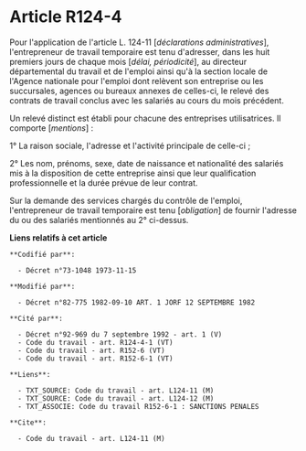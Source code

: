 # Article R124-4

Pour l'application de l'article L. 124-11 [*déclarations administratives*], l'entrepreneur de travail temporaire est tenu
d'adresser, dans les huit premiers jours de chaque mois [*délai, périodicité*], au directeur départemental du travail et de
l'emploi ainsi qu'à la section locale de l'Agence nationale pour l'emploi dont relèvent son entreprise ou les succursales,
agences ou bureaux annexes de celles-ci, le relevé des contrats de travail conclus avec les salariés au cours du mois
précédent.

Un relevé distinct est établi pour chacune des entreprises utilisatrices. Il comporte [*mentions*] :

1° La raison sociale, l'adresse et l'activité principale de celle-ci ;

2° Les nom, prénoms, sexe, date de naissance et nationalité des salariés mis à la disposition de cette entreprise ainsi que
leur qualification professionnelle et la durée prévue de leur contrat.

Sur la demande des services chargés du contrôle de l'emploi, l'entrepreneur de travail temporaire est tenu [*obligation*] de
fournir l'adresse du ou des salariés mentionnés au 2° ci-dessus.

**Liens relatifs à cet article**

	**Codifié par**:

	  - Décret n°73-1048 1973-11-15

	**Modifié par**:

	  - Décret n°82-775 1982-09-10 ART. 1 JORF 12 SEPTEMBRE 1982

	**Cité par**:

	  - Décret n°92-969 du 7 septembre 1992 - art. 1 (V)
	  - Code du travail - art. R124-4-1 (VT)
	  - Code du travail - art. R152-6 (VT)
	  - Code du travail - art. R152-6-1 (VT)

	**Liens**:

	  - TXT_SOURCE: Code du travail - art. L124-11 (M)
	  - TXT_SOURCE: Code du travail - art. L124-12 (M)
	  - TXT_ASSOCIE: Code du travail R152-6-1 : SANCTIONS PENALES

	**Cite**:

	  - Code du travail - art. L124-11 (M)
